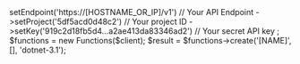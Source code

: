 <?php

use Getapp\Client;
use Getapp\Services\Functions;

$client = new Client();

$client
    ->setEndpoint('https://[HOSTNAME_OR_IP]/v1') // Your API Endpoint
    ->setProject('5df5acd0d48c2') // Your project ID
    ->setKey('919c2d18fb5d4...a2ae413da83346ad2') // Your secret API key
;

$functions = new Functions($client);

$result = $functions->create('[NAME]', [], 'dotnet-3.1');